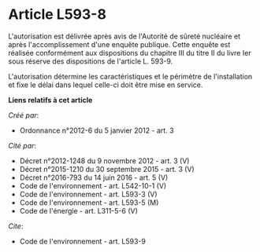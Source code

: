 # Article L593-8

L'autorisation est délivrée après avis de l'Autorité de sûreté nucléaire et après l'accomplissement d'une enquête publique.
Cette enquête est réalisée conformément aux dispositions du chapitre III du titre II du livre Ier sous réserve des
dispositions de l'article L. 593-9.

L'autorisation détermine les caractéristiques et le périmètre de l'installation et fixe le délai dans lequel celle-ci doit
être mise en service.

**Liens relatifs à cet article**

_Créé par_:

  - Ordonnance n°2012-6 du 5 janvier 2012 - art. 3

_Cité par_:

  - Décret n°2012-1248 du 9 novembre 2012 - art. 3 (V)
  - Décret n°2015-1210 du 30 septembre 2015 - art. 3 (V)
  - Décret n°2016-793 du 14 juin 2016 - art. 5 (V)
  - Code de l'environnement - art. L542-10-1 (V)
  - Code de l'environnement - art. L593-3 (V)
  - Code de l'environnement - art. L593-5 (M)
  - Code de l'énergie - art. L311-5-6 (V)

_Cite_:

  - Code de l'environnement - art. L593-9
